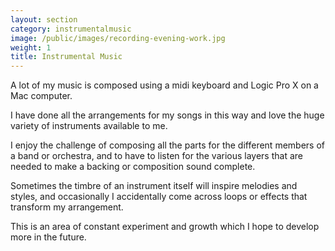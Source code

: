 ```yaml
---
layout: section
category: instrumentalmusic
image: /public/images/recording-evening-work.jpg
weight: 1
title: Instrumental Music
---
```


A lot of my music is composed using a midi keyboard and Logic Pro X on a Mac computer. 

I have done all the arrangements for my songs in this way and love the huge variety of instruments available to me.

I enjoy the challenge of composing all the parts for the different members of a band or orchestra, and to have to listen for the various layers that are needed to make a backing or composition sound complete. 

Sometimes the timbre of an instrument itself will inspire melodies and styles, and occasionally I accidentally come across loops or effects that transform my arrangement.

This is an area of constant experiment and growth which I hope to develop more in the future.